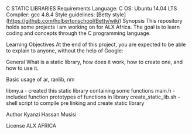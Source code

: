 C STATIC LIBRARIES
Requirements
Language: C
OS: Ubuntu 14.04 LTS
Compiler: gcc 4.8.4
Style guidelines: [Betty style] (https://github.com/holbertonschool/Betty/wiki)
Synopsis
This repository holds some projects I am working on for ALX Africa. The goal is to learn coding and concepts through the C programming language.

Learning Objectives
At the end of this project, you are expected to be able to explain to anyone, without the help of Google:

General
What is a static library, how does it work, how to create one, and how to use it.

Basic usage of ar, ranlib, nm

libmy.a - created this static library containing some functions
main.h - included function prototypes of functions in library
create_static_lib.sh - shell script to compile pre linking and create static library

Author
Kyanzi Hassan Musisi

License
ALX AFRICA

